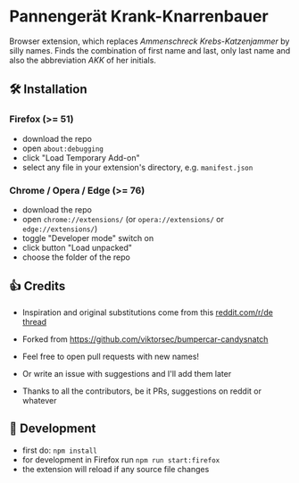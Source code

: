 # Pannengerät Krank-Knarrenbauer

Browser extension, which replaces *Ammenschreck Krebs-Katzenjammer* by silly names.
Finds the combination of first name and last, only last name and also the abbreviation *AKK* of her initials.

## 🛠 Installation

### Firefox (>= 51)
* download the repo
* open `about:debugging`
* click "Load Temporary Add-on"
* select any file in your extension's directory, e.g. `manifest.json`

### Chrome / Opera / Edge (>= 76)
* download the repo
* open `chrome://extensions/` (or `opera://extensions/` or `edge://extensions/`)
* toggle "Developer mode" switch on
* click button "Load unpacked"
* choose the folder of the repo

## 👍 Credits

- Inspiration and original substitutions come from this [reddit.com/r/de thread](https://old.reddit.com/r/de/comments/cea32a/kleine_ansammlung_von_namensbausteinen_und/)

- Forked from https://github.com/viktorsec/bumpercar-candysnatch
- Feel free to open pull requests with new names!
- Or write an issue with suggestions and I'll add them later

- Thanks to all the contributors, be it PRs, suggestions on reddit or whatever

## 🔨 Development

* first do: `npm install`
* for development in Firefox run `npm run start:firefox`
* the extension will reload if any source file changes
